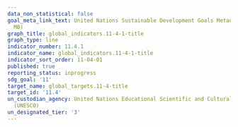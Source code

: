 ```yaml
---
data_non_statistical: false
goal_meta_link_text: United Nations Sustainable Development Goals Metadata (PDF 4.0
  MB)
graph_title: global_indicators.11-4-1-title
graph_type: line
indicator_number: 11.4.1
indicator_name: global_indicators.11-4-1-title
indicator_sort_order: 11-04-01
published: true
reporting_status: inprogress
sdg_goal: '11'
target_name: global_targets.11-4-title
target_id: '11.4'
un_custodian_agency: United Nations Educational Scientific and Cultural Organization
  (UNESCO)
un_designated_tier: '3'
---
```

